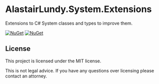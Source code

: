 # AlastairLundy.System.Extensions

Extensions to C# System classes and types to improve them.


[![NuGet](https://img.shields.io/nuget/v/AlastairLundy.Extensions.System.svg)](https://www.nuget.org/packages/AlastairLundy.Extensions.System/) 
[![NuGet](https://img.shields.io/nuget/dt/AlastairLundy.Extensions.System.svg)](https://www.nuget.org/packages/AlastairLundy.Extensions.System/)


## License
This project is licensed under the MIT license.

This is not legal advice. If you have any questions over licensing please contact an attorney.
